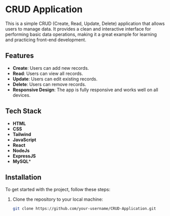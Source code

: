 # CRUD Application

This is a simple CRUD (Create, Read, Update, Delete) application that allows users to manage data. It provides a clean and interactive interface for performing basic data operations, making it a great example for learning and practicing front-end development.

## Features

- **Create**: Users can add new records.
- **Read**: Users can view all records.
- **Update**: Users can edit existing records.
- **Delete**: Users can remove records.
- **Responsive Design**: The app is fully responsive and works well on all devices.

## Tech Stack

- **HTML**
- **CSS**
- **Tailwind**
- **JavaScript**
- **React**
- **NodeJs**
- **ExpressJS**
- **MySQL***

## Installation

To get started with the project, follow these steps:

1. Clone the repository to your local machine:
   ```bash
   git clone https://github.com/your-username/CRUD-Application.git
